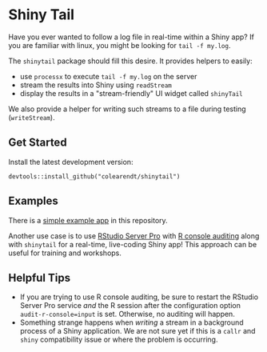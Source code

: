 # Shiny Tail

Have you ever wanted to follow a log file in real-time within a Shiny app? If you are familiar with linux, you might be looking for `tail -f my.log`.

The `shinytail` package should fill this desire. It provides helpers to easily:

 - use `processx` to execute `tail -f my.log` on the server
 - stream the results into Shiny using `readStream`
 - display the results in a "stream-friendly" UI widget called `shinyTail`

We also provide a helper for writing such streams to a file during testing (`writeStream`).

## Get Started

Install the latest development version:

```
devtools::install_github("colearendt/shinytail")
```

## Examples

There is a [simple example app](./inst/examples/01-shinytail-example) in this repository.

Another use case is to use [RStudio Server
Pro](https://www.rstudio.com/products/rstudio-server-pro/) with [R console
auditing](http://docs.rstudio.com/ide/server-pro/auditing-and-monitoring.html#auditing-configuration)
along with `shinytail` for a real-time, live-coding Shiny app! This approach can
be useful for training and workshops.


## Helpful Tips

- If you are trying to use R console auditing, be sure to restart the RStudio
Server Pro service _and_ the R session after the configuration option
`audit-r-console=input` is set. Otherwise, no auditing will happen.
- Something strange happens when _writing_ a stream in a background process of a
Shiny application. We are not sure yet if this is a `callr` and `shiny`
compatibility issue or where the problem is occurring.
